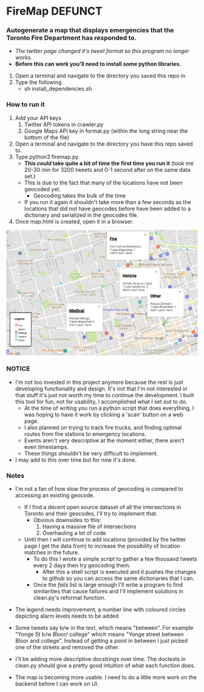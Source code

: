 # FireMap **DEFUNCT**<br />
### Autogenerate a map that displays emergencies that the Toronto Fire Department has responded to.
* *The twitter page changed it's tweet format so this program no longer works.*
* **Before this can work you'll need to install some python libraries.**
1. Open a terminal and navigate to the directory you saved this repo in
2. Type the following
	* sh install_dependencies.sh
### How to run it <br />
1. Add your API keys
	1. Twitter API tokens in crawler.py
	2. Google Maps API key in format.py (within the long string near the bottom of the file)
2. Open a terminal and navigate to the directory you have this repo saved to.
3. Type python3 firemap.py.
	* **This *could* take quite a bit of time the first time you run it** (took me 20-30 min for 3200 tweets and 0-1 second after on the same data set.)
	* This is due to the fact that many of the locations have not been geocoded yet.
		* Geocoding takes the bulk of the time
	* If you run it again it shouldn't take more than a few seconds as the locations that did not have geocodes before have been added to a dictionary and serialized in the geocodes file.
4. Once map.html is created, open it in a browser.

![Map](https://github.com/MellowYarker/FireMap/blob/master/screenshots/map.png?raw=true "Map Example")<br />
### NOTICE <br />

* I'm not too invested in this project anymore because the rest is just developing functionality and design. It's not that I'm not interested in that stuff it's just not worth my time to continue the development. I built this tool for fun, not for usability, I accomplished what I set out to do.
	* At the time of writing you run a python script that does everything, I was hoping to have it work by clicking a 'scan' button on a web page.
	* I also planned on trying to track fire trucks, and finding optimal routes from fire stations to emergency locations.
	* Events aren't very descriptive at the moment either, there aren't even timestamps.
	* These things shouldn't be very difficult to implement.
* I may add to this over time but for now it's done. <br />

### Notes <br />
* I'm not a fan of how slow the process of geocoding is compared to accessing an existing geocode.<br />
	* If I find a decent open source dataset of all the intersections in Toronto and their geocodes, I'll try to implement that.
	    * Obvious downsides to this:
	        1. Having a massive file of intersections
	        2. Overhauling a lot of code
	* Until then I will continue to add locations (provided by the twitter page I get the data from) to increase the possibility of location matches in the future.
	    * To do this I wrote a simple script to gather a few thousand tweets every 2 days then try geocoding them.
			* After this a shell script is executed and it pushes the changes to github so you can access the same dictionaries that I can.
	    * Once the *fails* list is large enough I'll write a program to find similarities that cause failures and I'll implement solutions in clean.py's reformat function.<br />

* The legend needs improvement, a number line with coloured circles depicting alarm levels needs to be added
* Some tweets say b/w in the text, which means "between". For example "Yonge St b/w Bloor/ college" which means "Yonge street between Bloor and college". Instead of getting a point in between I just picked one of the streets and removed the other.

* I'll be adding more descriptive docstrings over time. The doctests in clean.py should give a pretty good intuition of what each function does.

* The map is becoming more usable. I need to do a little more work on the backend before I can work on UI.
